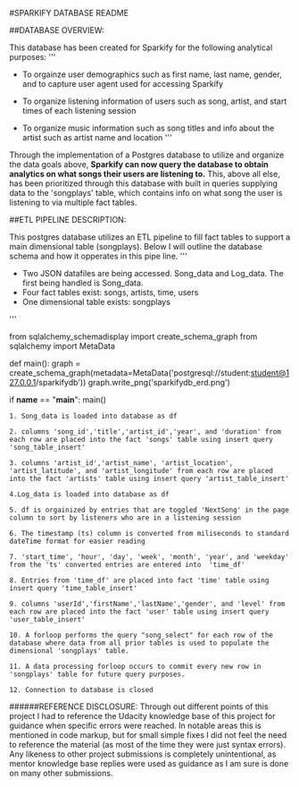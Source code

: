 #SPARKIFY DATABASE README

##DATABASE OVERVIEW:

This database has been created for Sparkify for the following analytical purposes:
'''

- To orgainze user demographics such as first name, last name, gender, and to capture user agent used for accessing Sparkify
    
- To organize listening information of users such as song, artist, and start times of each listening session
    
- To organize music information such as song titles and info about the artist such as artist name and location
'''

Through the implementation of a Postgres database to utilize and organize the data goals above, **Sparkify can now query the database to obtain analytics on what songs their users are listening to.** This, above all else, has been prioritized through this database with built in queries supplying data to the 'songplays' table, which contains info on what song the user is listening to via multiple fact tables. 

##ETL PIPELINE DESCRIPTION:

This postgres database utilizes an ETL pipeline to fill fact tables to support a main dimensional table (songplays). Below I will outline the database schema and how it opperates in this pipe line.
'''
- Two JSON datafiles are being accessed. Song_data and Log_data. The first being handled is Song_data.
- Four fact tables exist: songs, artists, time, users
- One dimensional table exists: songplays 

'''

from sqlalchemy_schemadisplay import create_schema_graph
from sqlalchemy import MetaData

def main():
    graph = create_schema_graph(metadata=MetaData('postgresql://student:student@127.0.0.1/sparkifydb'))
    graph.write_png('sparkifydb_erd.png')

if __name__ == "__main__":
    main()

    1. Song_data is loaded into database as df 
    
    2. columns 'song_id','title','artist_id','year', and 'duration' from each row are placed into the fact 'songs' table using insert query 'song_table_insert'
    
    3. columns 'artist_id','artist_name', 'artist_location', 'artist_latitude', and 'artist_longitude' from each row are placed into the fact 'artists' table using insert query 'artist_table_insert'
    
    4.Log_data is loaded into database as df
    
    5. df is orgainized by entries that are toggled 'NextSong' in the page column to sort by listeners who are in a listening session
    
    6. The timestamp (ts) column is converted from miliseconds to standard dateTime format for easier reading
    
    7. 'start_time', 'hour', 'day', 'week', 'month', 'year', and 'weekday' from the 'ts' converted entries are entered into  'time_df'
    
    8. Entries from 'time_df' are placed into fact 'time' table using insert query 'time_table_insert'

    9. columns 'userId','firstName','lastName','gender', and 'level' from each row are placed into the fact 'user' table using insert query 'user_table_insert'
    
    10. A forloop performs the query "song_select" for each row of the database where data from all prior tables is used to populate the dimensional 'songplays' table. 
    
    11. A data processing forloop occurs to commit every new row in 'songplays' table for future query purposes. 
    
    12. Connection to database is closed
    
    
######REFERENCE DISCLOSURE: 
Through out different points of this project I had to reference the Udacity knowledge base of this project for guidance when specific errors were reached. In notable areas this is mentioned in code markup, but for small simple fixes I did not feel the need to reference the material (as most of the time they were just syntax errors). Any likeness to other project submissions is completely unintentional, as mentor knowledge base replies were used as guidance as I am sure is done on many other submissions. 
    
